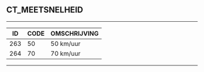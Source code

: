 ## CT_MEETSNELHEID

***

|ID                              	|CODE          	|OMSCHRIJVING|
|------                          	|----          	|-----    |
|263|50|50 km/uur|
|264|70|70 km/uur|


***

